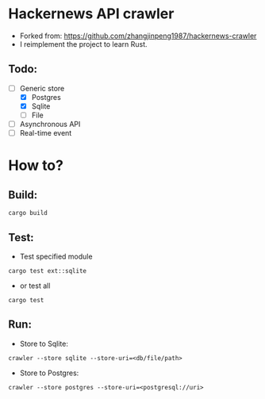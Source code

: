 # Hackernews API crawler
- Forked from: https://github.com/zhangjinpeng1987/hackernews-crawler
- I reimplement the project to learn Rust.

## Todo:
- [ ] Generic store
  - [x] Postgres
  - [x] Sqlite
  - [ ] File
- [ ] Asynchronous API
- [ ] Real-time event

# How to?
## Build:
```shell
cargo build
```

## Test:
- Test specified module
```shell
cargo test ext::sqlite 
```
- or test all
```shell
cargo test
```

## Run:
- Store to Sqlite:
```shell
crawler --store sqlite --store-uri=<db/file/path>
```
- Store to Postgres:
```shell
crawler --store postgres --store-uri=<postgresql://uri>
```